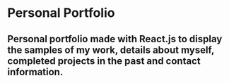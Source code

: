 # Personal Portfolio

## Personal portfolio made with React.js to display the samples of my work, details about myself, completed projects in the past and contact information.

